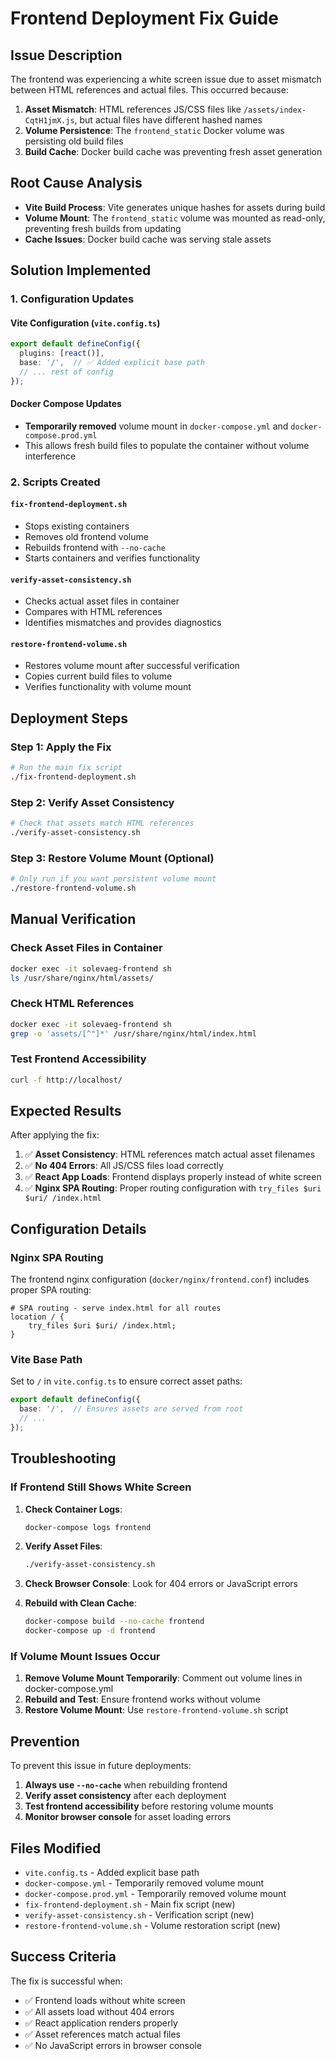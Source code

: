 # Frontend Deployment Fix Guide

## Issue Description

The frontend was experiencing a white screen issue due to asset mismatch between HTML references and actual files. This occurred because:

1. **Asset Mismatch**: HTML references JS/CSS files like `/assets/index-CqtH1jmX.js`, but actual files have different hashed names
2. **Volume Persistence**: The `frontend_static` Docker volume was persisting old build files
3. **Build Cache**: Docker build cache was preventing fresh asset generation

## Root Cause Analysis

- **Vite Build Process**: Vite generates unique hashes for assets during build
- **Volume Mount**: The `frontend_static` volume was mounted as read-only, preventing fresh builds from updating
- **Cache Issues**: Docker build cache was serving stale assets

## Solution Implemented

### 1. Configuration Updates

#### Vite Configuration (`vite.config.ts`)
```typescript
export default defineConfig({
  plugins: [react()],
  base: '/',  // ✅ Added explicit base path
  // ... rest of config
});
```

#### Docker Compose Updates
- **Temporarily removed** volume mount in `docker-compose.yml` and `docker-compose.prod.yml`
- This allows fresh build files to populate the container without volume interference

### 2. Scripts Created

#### `fix-frontend-deployment.sh`
- Stops existing containers
- Removes old frontend volume
- Rebuilds frontend with `--no-cache`
- Starts containers and verifies functionality

#### `verify-asset-consistency.sh`
- Checks actual asset files in container
- Compares with HTML references
- Identifies mismatches and provides diagnostics

#### `restore-frontend-volume.sh`
- Restores volume mount after successful verification
- Copies current build files to volume
- Verifies functionality with volume mount

## Deployment Steps

### Step 1: Apply the Fix
```bash
# Run the main fix script
./fix-frontend-deployment.sh
```

### Step 2: Verify Asset Consistency
```bash
# Check that assets match HTML references
./verify-asset-consistency.sh
```

### Step 3: Restore Volume Mount (Optional)
```bash
# Only run if you want persistent volume mount
./restore-frontend-volume.sh
```

## Manual Verification

### Check Asset Files in Container
```bash
docker exec -it solevaeg-frontend sh
ls /usr/share/nginx/html/assets/
```

### Check HTML References
```bash
docker exec -it solevaeg-frontend sh
grep -o 'assets/[^"]*' /usr/share/nginx/html/index.html
```

### Test Frontend Accessibility
```bash
curl -f http://localhost/
```

## Expected Results

After applying the fix:

1. ✅ **Asset Consistency**: HTML references match actual asset filenames
2. ✅ **No 404 Errors**: All JS/CSS files load correctly
3. ✅ **React App Loads**: Frontend displays properly instead of white screen
4. ✅ **Nginx SPA Routing**: Proper routing configuration with `try_files $uri $uri/ /index.html`

## Configuration Details

### Nginx SPA Routing
The frontend nginx configuration (`docker/nginx/frontend.conf`) includes proper SPA routing:

```nginx
# SPA routing - serve index.html for all routes
location / {
    try_files $uri $uri/ /index.html;
}
```

### Vite Base Path
Set to `/` in `vite.config.ts` to ensure correct asset paths:

```typescript
export default defineConfig({
  base: '/',  // Ensures assets are served from root
  // ...
});
```

## Troubleshooting

### If Frontend Still Shows White Screen

1. **Check Container Logs**:
   ```bash
   docker-compose logs frontend
   ```

2. **Verify Asset Files**:
   ```bash
   ./verify-asset-consistency.sh
   ```

3. **Check Browser Console**: Look for 404 errors or JavaScript errors

4. **Rebuild with Clean Cache**:
   ```bash
   docker-compose build --no-cache frontend
   docker-compose up -d frontend
   ```

### If Volume Mount Issues Occur

1. **Remove Volume Mount Temporarily**: Comment out volume lines in docker-compose.yml
2. **Rebuild and Test**: Ensure frontend works without volume
3. **Restore Volume Mount**: Use `restore-frontend-volume.sh` script

## Prevention

To prevent this issue in future deployments:

1. **Always use `--no-cache`** when rebuilding frontend
2. **Verify asset consistency** after each deployment
3. **Test frontend accessibility** before restoring volume mounts
4. **Monitor browser console** for asset loading errors

## Files Modified

- `vite.config.ts` - Added explicit base path
- `docker-compose.yml` - Temporarily removed volume mount
- `docker-compose.prod.yml` - Temporarily removed volume mount
- `fix-frontend-deployment.sh` - Main fix script (new)
- `verify-asset-consistency.sh` - Verification script (new)
- `restore-frontend-volume.sh` - Volume restoration script (new)

## Success Criteria

The fix is successful when:
- ✅ Frontend loads without white screen
- ✅ All assets load without 404 errors
- ✅ React application renders properly
- ✅ Asset references match actual files
- ✅ No JavaScript errors in browser console
